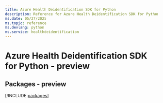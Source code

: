 ```yaml
---
title: Azure Health Deidentification SDK for Python
description: Reference for Azure Health Deidentification SDK for Python
ms.date: 05/27/2025
ms.topic: reference
ms.devlang: python
ms.service: healthdeidentification
---
```

# Azure Health Deidentification SDK for Python - preview
## Packages - preview
[!INCLUDE [packages](health-deidentification-index.md)]